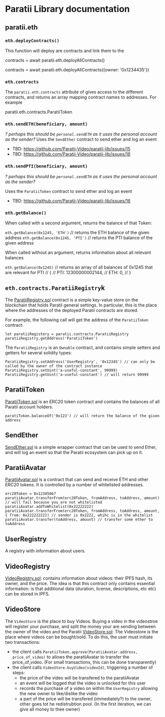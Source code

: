 # Paratii Library documentation

## paratii.eth



### `eth.deployContracts()`

This function will deploy are contracts and link them to the

  contracts = await paratii.eth.deployAllContracts()

  contracts = await paratii.eth.deployAllContracts({owner: '0x1234435'})

### `eth.contracts`

The `paratii.eth.contracts` attribute of gives access to the different contracts, and returns an array mapping contract names to addresses. For example

  paratii.eth.contracts.ParatiiToken

### `eth.sendETH(beneficiary, amount)`

_? perhaps this should be `personal.sendETH` as it uses the personal account as the sender?_
Uses the `SendEther` contract to send ether and  log an event

* TBD: https://github.com/Paratii-Video/paratii-lib/issues/15
* TBD: https://github.com/Paratii-Video/paratii-lib/issues/16

### `eth.sendPTI(beneficiary, amount)`

_? perhaps this should be `personal.sendETH` as it uses the personal account as the sender?_

Uses the `ParatiiToken` contract to send ether and  log an event

* TBD: https://github.com/Paratii-Video/paratii-lib/issues/16


### `eth.getBalance()`

When called with a second argument, returns the balance of that Token:

  `eth.getBalance(0x1245, 'ETH')` // returns the ETH balance of the given address
  `eth.getBalance(0x1245, 'PTI')` // returns the PTI balance of the given address

When called without an argument, returns information about all relevant balances

   `eth.getBalance(0x1245)`
   // returns an array of all balances of 0x1245 that are relevant for PTI
   // {
   //    PTI: 12300000002144,
   //    ETH: 0,
   // }


##  `eth.contracts.ParatiiRegistry`k

The [ParatiiRegistry.sol](../contracts/paratii/ParatiiRegistry.sol) contract is a simple key-value store on the blockchain that holds Paratii general settings. In particular, this is the place where the addresses of the deployed Paratii contracts are stored.

For example, the following call will get the address of the `ParatiiToken` contract:

    let paratiiRegistery = paratii.contracts.ParatiiRegistry
    paratiiRegistry.getAddress('ParatiiToken')

The `ParatiiRegistry` is an `Ownable` contract, and contains simple setters and getters for several solidity types:

    ParatiiRegistry.setAddress('UserRegistry', '0x12345') // can only be called by the owner of the contract instance
    ParatiiRegistry.setUint('a-useful-constant', 99999)
    ParatiiRegistry.getUint('a-useful-constant') // will return 99999

## ParatiiToken

[ParatiiToken.sol](../contracts/paratii/ParatiiToken.sol) is an ERC20 token contract and contains the balances of all Paratii account holders.

    paratiToken.balanceOf('0x123') // will return the balance of the given address

## SendEther  

[SendEther.sol](../contracts/paratii/SendEther.sol) is a simple wrapper contract that can be used to send Ether, and will log an event so that the Paratii ecosystem can pick up on it.

## ParatiiAvatar

[ParatiiAvatar.sol](../contracts/paratii/ParatiiAvatar.sol) is a contract that can send and receive ETH and other ERC20 tokens. It is controlled by a number of whitelisted addresses.

    erc20Token = 0x12345667
    paratiiAvatar.transferFrom(erc20Token, fromAddress, toAddress, amount) // will fail because you are not whitelisted
    paratiiAvatar.addToWhitelist(0x22222222)
    paratiiAvatar.transferFrom(erc20Token, fromAddress, toAddress, amount, { from: 0x22222222}) // sender is 0x2222, whihc is in the whitelist
    paratiiAvatar.transfer(toAddress, amount) // transfer some ether to toAddress

## UserRegistry

A registry with information about users.

## VideoRegistry

[VideoRegistry.sol](../contracts/paratii/VideoRegistry.sol): contains information about videos: their IPFS hash, its owner, and the price. The idea is that this contract only contains essential information:  is that additional data (duration, license, descriptions, etc etc) can be stored in IPFS.

## VideoStore

The `VideoStore` is the place to buy Videos. Buying a video in the videostroe will register your purchase, and split the money your are sending between the owner of the video and the Paratii
[VideoStore.sol](../contracts/paratii/VideoStore.sol): The Videostore is the place where videos can be bought/sold. To do this, the user must initiate two transactions:

  * the client calls `ParatiiToken.approve(ParatiiAvatar.address, price_of_video)` to allows the paratiiAvatar to transfer the price_of_video. (For small transactions, this can be done transparently)
  * the client calls `VideoStore.buyVideo(videoId)`, triggering a number of steps:
    - the price of the video will be transfered to the paratiiAvatar
    - an event will be logged that the video is unlocked for this user
    - records the purchase of a video on within the `UserRegistry` allowing the new owner to like/dislike the video
    - a part of the price will be transfered (immediately?) to the owner, other goes tot he redistrubtion pool. (In the first iteration, we can give all money to thee owner)
